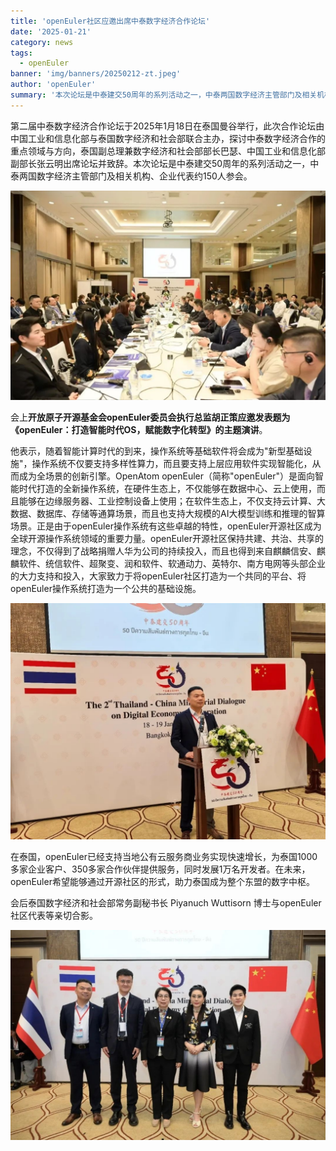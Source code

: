 ```yaml
---
title: 'openEuler社区应邀出席中泰数字经济合作论坛'
date: '2025-01-21'
category: news
tags:
  - openEuler
banner: 'img/banners/20250212-zt.jpeg'
author: 'openEuler'
summary: '本次论坛是中泰建交50周年的系列活动之一，中泰两国数字经济主管部门及相关机构、企业代表约150人参会。'
---
```






第二届中泰数字经济合作论坛于2025年1月18日在泰国曼谷举行，此次合作论坛由中国工业和信息化部与泰国数字经济和社会部联合主办，探讨中泰数字经济合作的重点领域与方向，泰国副总理兼数字经济和社会部部长巴瑟、中国工业和信息化部副部长张云明出席论坛并致辞。本次论坛是中泰建交50周年的系列活动之一，中泰两国数字经济主管部门及相关机构、企业代表约150人参会。

![IMG\_256](./media/image1.jpeg)

会上**开放原子开源基金会openEuler委员会执行总监胡正策应邀发表题为《openEuler：打造智能时代OS，赋能数字化转型》的主题演讲**。

他表示，随着智能计算时代的到来，操作系统等基础软件将会成为"新型基础设施"，操作系统不仅要支持多样性算力，而且要支持上层应用软件实现智能化，从而成为全场景的创新引擎。OpenAtom
openEuler（简称\"openEuler\"）是面向智能时代打造的全新操作系统，在硬件生态上，不仅能够在数据中心、云上使用，而且能够在边缘服务器、工业控制设备上使用；在软件生态上，不仅支持云计算、大数据、数据库、存储等通算场景，而且也支持大规模的AI大模型训练和推理的智算场景。正是由于openEuler操作系统有这些卓越的特性，openEuler开源社区成为全球开源操作系统领域的重要力量。openEuler开源社区保持共建、共治、共享的理念，不仅得到了战略捐赠人华为公司的持续投入，而且也得到来自麒麟信安、麒麟软件、统信软件、超聚变、润和软件、软通动力、英特尔、南方电网等头部企业的大力支持和投入，大家致力于将openEuler社区打造为一个共同的平台、将openEuler操作系统打造为一个公共的基础设施。

![IMG\_257](./media/image2.jpeg)

在泰国，openEuler已经支持当地公有云服务商业务实现快速增长，为泰国1000多家企业客户、350多家合作伙伴提供服务，同时发展1万名开发者。在未来，openEuler希望能够通过开源社区的形式，助力泰国成为整个东盟的数字中枢。

会后泰国数字经济和社会部常务副秘书长 Piyanuch Wuttisorn
博士与openEuler社区代表等亲切合影。

![IMG\_258](./media/image3.jpeg)
